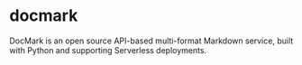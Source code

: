 # docmark
DocMark is an open source API-based multi-format Markdown service, built with Python and supporting Serverless deployments.
